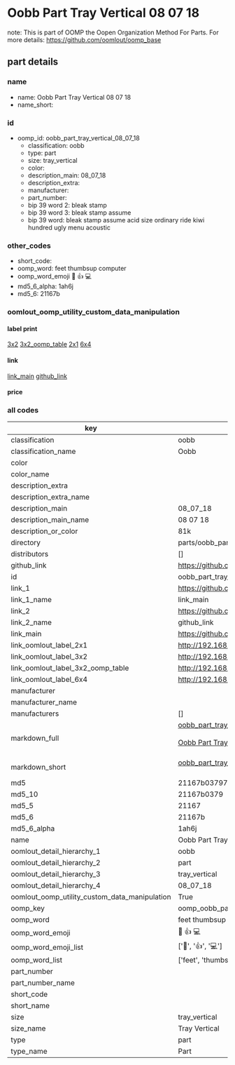 # Oobb Part Tray Vertical 08 07 18  

note: This is part of OOMP the Oopen Organization Method For Parts. For more details: https://github.com/oomlout/oomp_base

##  part details





### name
* name: Oobb Part Tray Vertical 08 07 18
* name_short: 
### id
* oomp_id: oobb_part_tray_vertical_08_07_18
  * classification: oobb
  * type: part
  * size: tray_vertical
  * color: 
  * description_main: 08_07_18
  * description_extra: 
  * manufacturer: 
  * part_number: 
  * bip 39 word 2: bleak stamp
  * bip 39 word 3: bleak stamp assume
  * bip 39 word: bleak stamp assume acid size ordinary ride kiwi hundred ugly menu acoustic

### other_codes
* short_code: 
* oomp_word: feet thumbsup computer
* oomp_word_emoji :feet: :thumbsup: :computer:
* md5_6_alpha: 1ah6j
* md5_6: 21167b






### oomlout_oomp_utility_custom_data_manipulation
#### label print
[3x2](http://192.168.1.245:1112/?label=oomp%201ah6j)
[3x2_oomp_table](http://192.168.1.107:1112/?label=oomp%201ah6j)
[2x1](http://192.168.1.242:1112/?label=oomp%201ah6j)
[6x4](http://192.168.1.55:1112/?label=oomp%201ah6j)    

#### link

[link_main](https://github.com/oomlout/oomlout_oomp_current_version_messy/tree/main/parts/oobb_part_tray_vertical_08_07_18) [github_link](https://github.com/oomlout/oomlout_oomp_part_src/tree/main/parts/oobb_part_tray_vertical_08_07_18)                             

#### price







### all codes 
| key | value |  
| --- | --- |  
| classification | oobb |  
| classification_name | Oobb |  
| color |  |  
| color_name |  |  
| description_extra |  |  
| description_extra_name |  |  
| description_main | 08_07_18 |  
| description_main_name | 08 07 18 |  
| description_or_color | 81k |  
| directory | parts/oobb_part_tray_vertical_08_07_18 |  
| distributors | [] |  
| github_link | https://github.com/oomlout/oomlout_oomp_part_src/tree/main/parts/oobb_part_tray_vertical_08_07_18 |  
| id | oobb_part_tray_vertical_08_07_18 |  
| link_1 | https://github.com/oomlout/oomlout_oomp_current_version_messy/tree/main/parts/oobb_part_tray_vertical_08_07_18 |  
| link_1_name | link_main |  
| link_2 | https://github.com/oomlout/oomlout_oomp_part_src/tree/main/parts/oobb_part_tray_vertical_08_07_18 |  
| link_2_name | github_link |  
| link_main | https://github.com/oomlout/oomlout_oomp_current_version_messy/tree/main/parts/oobb_part_tray_vertical_08_07_18 |  
| link_oomlout_label_2x1 | http://192.168.1.242:1112/?label=oomp%201ah6j |  
| link_oomlout_label_3x2 | http://192.168.1.245:1112/?label=oomp%201ah6j |  
| link_oomlout_label_3x2_oomp_table | http://192.168.1.107:1112/?label=oomp%201ah6j |  
| link_oomlout_label_6x4 | http://192.168.1.55:1112/?label=oomp%201ah6j |  
| manufacturer |  |  
| manufacturer_name |  |  
| manufacturers | [] |  
| markdown_full | [oobb_part_tray_vertical_08_07_18](https://github.com/oomlout/oomlout_oomp_current_version_messy/tree/main/parts/oobb_part_tray_vertical_08_07_18)<br>[](https://github.com/oomlout/oomlout_oomp_current_version_messy/tree/main/parts/oobb_part_tray_vertical_08_07_18)<br>[Oobb Part Tray Vertical 08 07 18](https://github.com/oomlout/oomlout_oomp_current_version_messy/tree/main/parts/oobb_part_tray_vertical_08_07_18)<br><br> |  
| markdown_short | [oobb_part_tray_vertical_08_07_18](https://github.com/oomlout/oomlout_oomp_current_version_messy/tree/main/parts/oobb_part_tray_vertical_08_07_18)<br><br> |  
| md5 | 21167b03797b772e7164f01e1bf518bc |  
| md5_10 | 21167b0379 |  
| md5_5 | 21167 |  
| md5_6 | 21167b |  
| md5_6_alpha | 1ah6j |  
| name | Oobb Part Tray Vertical 08 07 18 |  
| oomlout_detail_hierarchy_1 | oobb |  
| oomlout_detail_hierarchy_2 | part |  
| oomlout_detail_hierarchy_3 | tray_vertical |  
| oomlout_detail_hierarchy_4 | 08_07_18 |  
| oomlout_oomp_utility_custom_data_manipulation | True |  
| oomp_key | oomp_oobb_part_tray_vertical_08_07_18 |  
| oomp_word | feet thumbsup computer |  
| oomp_word_emoji | :feet: :thumbsup: :computer: |  
| oomp_word_emoji_list | [':feet:', ':thumbsup:', ':computer:'] |  
| oomp_word_list | ['feet', 'thumbsup', 'computer'] |  
| part_number |  |  
| part_number_name |  |  
| short_code |  |  
| short_name |  |  
| size | tray_vertical |  
| size_name | Tray Vertical |  
| type | part |  
| type_name | Part |  
